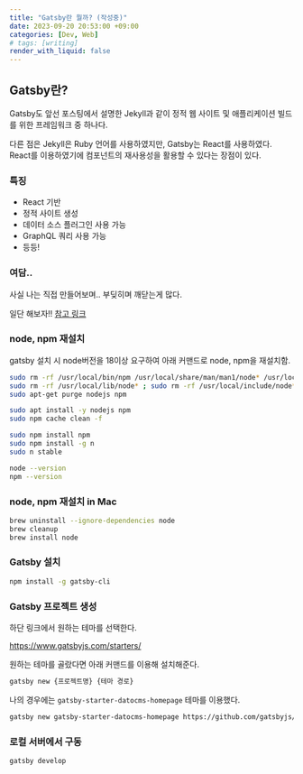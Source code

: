 ```yaml
---
title: "Gatsby란 뭘까? (작성중)"
date: 2023-09-20 20:53:00 +09:00
categories: [Dev, Web]
# tags: [writing]
render_with_liquid: false
---
```


## Gatsby란?
Gatsby도 앞선 포스팅에서 설명한 Jekyll과 같이 정적 웹 사이트 및 애플리케이션 빌드를 위한 프레임워크 중 하나다.

다른 점은 Jekyll은 Ruby 언어를 사용하였지만, Gatsby는 React를 사용하였다.
React를 이용하였기에 컴포넌트의 재사용성을 활용할 수 있다는 장점이 있다.

### 특징
- React 기반
- 정적 사이트 생성
- 데이터 소스 플러그인 사용 가능
- GraphQL 쿼리 사용 가능
- 등등!


### 여담..
사실 나는 직접 만들어보며.. 부딪히며 깨닫는게 많다.

일단 해보자!!
[참고 링크](https://devfoxstar.github.io/web/github-pages-gatsby/)

### node, npm 재설치
gatsby 설치 시 node버전을 18이상 요구하여 아래 커맨드로 node, npm을 재설치함.
```bash
sudo rm -rf /usr/local/bin/npm /usr/local/share/man/man1/node* /usr/local/lib/dtrace/node.d ~/.npm ~/.node-gyp /opt/local/bin/node /opt/local/include/node /opt/local/lib/node_modules
sudo rm -rf /usr/local/lib/node* ; sudo rm -rf /usr/local/include/node* ; sudo rm -rf /usr/local/bin/node*
sudo apt-get purge nodejs npm

sudo apt install -y nodejs npm
sudo npm cache clean -f

sudo npm install npm
sudo npm install -g n
sudo n stable

node --version
npm --version
```

### node, npm 재설치 in Mac
```bash
brew uninstall --ignore-dependencies node
brew cleanup
brew install node
```

### Gatsby 설치
```bash
npm install -g gatsby-cli
```

### Gatsby 프로젝트 생성
하단 링크에서 원하는 테마를 선택한다.

https://www.gatsbyjs.com/starters/

원하는 테마를 골랐다면 아래 커맨드를 이용해 설치해준다.
```bash
gatsby new {프로젝트명} {테마 경로}
```
나의 경우에는 `gatsby-starter-datocms-homepage` 테마를 이용했다.
```bash
gatsby new gatsby-starter-datocms-homepage https://github.com/gatsbyjs/gatsby-starter-datocms-homepage
```

### 로컬 서버에서 구동
```bash
gatsby develop
```
